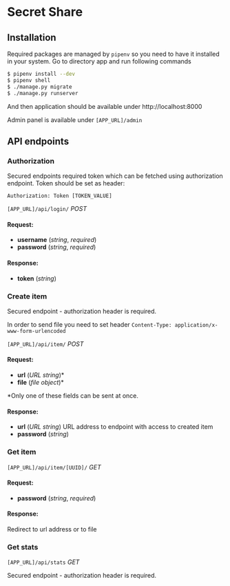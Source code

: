 # Secret Share

## Installation

Required packages are managed by `pipenv` so you need to have it installed in your system.
Go to directory app and run following commands
```bash
$ pipenv install --dev
$ pipenv shell
$ ./manage.py migrate
$ ./manage.py runserver
```
And then application should be available under http://localhost:8000

Admin panel is available under `[APP_URL]/admin`

## API endpoints

### Authorization

Secured endpoints required token which can be fetched using authorization endpoint.
Token should be set as header:

`Authorization: Token [TOKEN_VALUE]`

`[APP_URL]/api/login/` *POST*

#### Request:
* **username** (*string*, *required*)
* **password** (*string*, *required*)

#### Response:
* **token** (*string*)

### Create item

Secured endpoint - authorization header is required.

In order to send file you need to set header `Content-Type: application/x-www-form-urlencoded`

`[APP_URL]/api/item/` *POST*

#### Request:
* **url** (*URL string*)*
* **file** (*file object*)*

*Only one of these fields can be sent at once.

#### Response:
* **url** (*URL string*) URL address to endpoint with access to created item 
* **password** (*string*)


### Get item

`[APP_URL]/api/item/[UUID]/` *GET*

#### Request:
* **password** (*string*, *required*)

#### Response:
Redirect to url address or to file


### Get stats

`[APP_URL]/api/stats` *GET*

Secured endpoint - authorization header is required.
